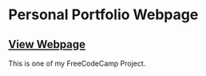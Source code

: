 # Personal Portfolio Webpage

## [View Webpage](https://omkarp-02.github.io/personal-portfolio-webpage/)

This is one of my FreeCodeCamp Project.
